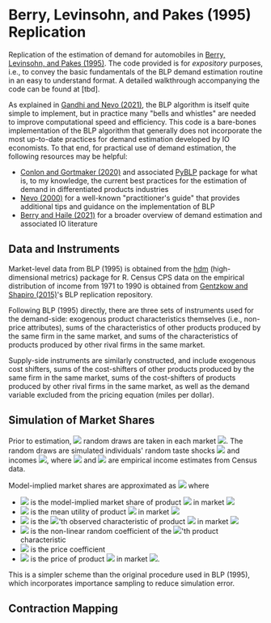 # Berry, Levinsohn, and Pakes (1995) Replication

Replication of the estimation of demand for automobiles in [Berry, Levinsohn, and Pakes (1995)](https://www.econometricsociety.org/publications/econometrica/1995/07/01/automobile-prices-market-equilibrium). The code provided is for *expository* purposes, i.e., to convey the basic fundamentals of the BLP demand estimation routine in an easy to understand format. A detailed walkthrough accompanying the code can be found at [tbd].

As explained in [Gandhi and Nevo (2021)](https://www.nber.org/papers/w29257), the BLP algorithm is itself quite simple to implement, but in practice many "bells and whistles" are needed to improve computational speed and efficiency. This code is a bare-bones implementation of the BLP algorithm that generally does not incorporate the most up-to-date practices for demand estimation developed by IO economists. To that end, for practical use of demand estimation, the following resources may be helpful:
* [Conlon and Gortmaker (2020)](https://chrisconlon.github.io/site/pyblp.pdf) and associated [PyBLP](https://pyblp.readthedocs.io/en/stable/index.html) package for what is, to my knowledge, the current best practices for the estimation of demand in differentiated products industries
* [Nevo (2000)](https://onlinelibrary.wiley.com/doi/10.1111/j.1430-9134.2000.00513.x) for a well-known "practitioner's guide" that provides additional tips and guidance on the implementation of BLP
* [Berry and Haile (2021)](http://www.econ.yale.edu/~pah29/Foundations.pdf) for a broader overview of demand estimation and associated IO literature

## Data and Instruments

Market-level data from BLP (1995) is obtained from the [hdm](https://cran.r-project.org/web/packages/hdm/index.html) (high-dimensional metrics) package for R. Census CPS data on the empirical distribution of income from 1971 to 1990 is obtained from [Gentzkow and Shapiro (2015)](https://web.stanford.edu/~gentzkow/research/)'s BLP replication repository.

Following BLP (1995) directly, there are three sets of instruments used for the demand-side: exogenous product characteristics themselves (i.e., non-price attributes), sums of the characteristics of other products produced by the same firm in the same market, and sums of the characteristics of products produced by other rival firms in the same market.

Supply-side instruments are similarly constructed, and include exogenous cost shifters, sums of the cost-shifters of other products produced by the same firm in the same market, sums of the cost-shifters of products produced by other rival firms in the same market, as well as the demand variable excluded from the pricing equation (miles per dollar).

## Simulation of Market Shares

Prior to estimation, <img src="https://render.githubusercontent.com/render/math?math=R"> random draws are taken in each market <img src="https://render.githubusercontent.com/render/math?math=t = 1, \dots, T">. The random draws are simulated individuals' random taste shocks <img src="https://render.githubusercontent.com/render/math?math=\{\nu_{it}\}_{i=1}^R \sim N(0, 1)"> and incomes <img src="https://render.githubusercontent.com/render/math?math=\{\log(y_{it})\}_{i=1}^R \sim N(\mu_{dt}, \sigma_{dt}^2)">, where <img src="https://render.githubusercontent.com/render/math?math=\mu_{dt}"> and  <img src="https://render.githubusercontent.com/render/math?math=\sigma_{dt}^2"> are empirical income estimates from Census data. 

Model-implied market shares are approximated as <img src="https://render.githubusercontent.com/render/math?math=\sigma_{jt} = \frac{1}{R} \sum_{i = 1}^R \frac{\exp(\delta_{jt} %2b \sum_{l} x_{jt}^{(l)} \beta_{\nu}^{(l)} \nu_i^{(l)} - \alpha p_{jt} / y_i)}{1 %2b \sum_{k = 1}^{J_t} \exp(\delta_{kt} %2b \sum_{l} x_{kt}^{(l)} \beta_{\nu}^{(l)} \nu_i^{(l)} - \alpha p_{kt} / y_i)}"> where 
* <img src="https://render.githubusercontent.com/render/math?math=\sigma_{jt}"> is the model-implied market share of product <img src="https://render.githubusercontent.com/render/math?math=j"> in market <img src="https://render.githubusercontent.com/render/math?math=t">
* <img src="https://render.githubusercontent.com/render/math?math=\delta_{jt}"> is the mean utility of product <img src="https://render.githubusercontent.com/render/math?math=j"> in market <img src="https://render.githubusercontent.com/render/math?math=t"> 
* <img src="https://render.githubusercontent.com/render/math?math=x_{jt}^{(l)}"> is the <img src="https://render.githubusercontent.com/render/math?math=l">'th observed characteristic of product <img src="https://render.githubusercontent.com/render/math?math=j"> in market <img src="https://render.githubusercontent.com/render/math?math=t"> 
* <img src="https://render.githubusercontent.com/render/math?math=\beta_\nu^{(l)}"> is the non-linear random coefficient of the <img src="https://render.githubusercontent.com/render/math?math=l">'th product characteristic
* <img src="https://render.githubusercontent.com/render/math?math=\alpha"> is the price coefficient
* <img src="https://render.githubusercontent.com/render/math?math=p_{jt}"> is the price of product <img src="https://render.githubusercontent.com/render/math?math=j"> in market <img src="https://render.githubusercontent.com/render/math?math=t">.

This is a simpler scheme than the original procedure used in BLP (1995), which incorporates importance sampling to reduce simulation error.

## Contraction Mapping

